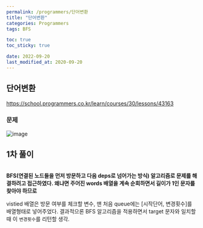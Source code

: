 ```yaml
---
permalink: /programmers/단어변환
title: "단어변환"
categories: Programmers
tags: BFS

toc: true
toc_sticky: true

date: 2022-09-20
last_modified_at: 2020-09-20
---
```


## 단어변환

https://school.programmers.co.kr/learn/courses/30/lessons/43163

### 문제

![image](https://user-images.githubusercontent.com/45479309/191402034-79f21445-f740-4d88-9394-cf3da4005527.png)

## 1차 풀이

```javascript

```

**BFS(연결된 노드들을 먼저 방문하고 다음 deps로 넘어가는 방식) 알고리즘로 문제를 해결하려고 접근하였다. 왜냐면 주어진 words 배열을 계속 순회하면서 길이가 1인 문자를 찾아야 하므로**

vistied 배열은 방문 여부를 체크할 변수, 맨 처음 queue에는 [시작단어, 변경횟수]를 배열형태로 넣어주었다. 결과적으론 BFS 알고리즘을 적용하면서 target 문자와 일치할때 이 `변경횟수`를 리턴할 생각.


